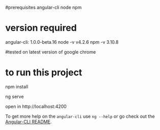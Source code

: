 
#prerequisites
angular-cli 
node
npm

# version required
angular-cli: 1.0.0-beta.16 
node -v v4.2.6
npm -v 3.10.8

#tested on latest version of 
google chrome

# to run this project 

npm install

ng serve

open in http://localhost:4200

To get more help on the `angular-cli` use `ng --help` or go check out the [Angular-CLI README](https://github.com/angular/angular-cli/blob/master/README.md).


